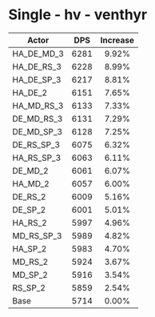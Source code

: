 # Single - hv - venthyr
| Actor | DPS | Increase |
|---|:---:|:---:|
|HA_DE_MD_3|6281|9.92%|
|HA_DE_RS_3|6228|8.99%|
|HA_DE_SP_3|6217|8.81%|
|HA_DE_2|6151|7.65%|
|HA_MD_RS_3|6133|7.33%|
|DE_MD_RS_3|6131|7.29%|
|DE_MD_SP_3|6128|7.25%|
|DE_RS_SP_3|6075|6.32%|
|HA_RS_SP_3|6063|6.11%|
|DE_MD_2|6061|6.07%|
|HA_MD_2|6057|6.00%|
|DE_RS_2|6009|5.16%|
|DE_SP_2|6001|5.01%|
|HA_RS_2|5997|4.96%|
|MD_RS_SP_3|5989|4.82%|
|HA_SP_2|5983|4.70%|
|MD_RS_2|5924|3.67%|
|MD_SP_2|5916|3.54%|
|RS_SP_2|5859|2.54%|
|Base|5714|0.00%|
